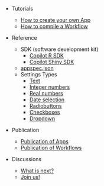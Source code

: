 - Tutorials

  - [How to create your own App](create_app.md)
  - [How to compile a Workflow](create_workflow.md)
  
- Reference
  - SDK (software development kit)
    - [Copilot R SDK](copilot-r-sdk.md) 
    - [Copilot Shiny SDK](copilot-shiny-sdk.md) 
  - [appspec.json](appspec.md)
  - Settings Types
    - [Text](string.md)
    - [Integer numbers](integer.md)
	- [Real numbers](double.md)
    - [Date selection](timestamp.md)
    - [Radiobuttons](radiobuttons.md)
    - [Checkboxes](checkbox.md)
    - [Dropdown](dropdown.md)
	
- Publication
  - [Publication of Apps](publish_app.md)
  - [Publication of Workflows](publish_workflow.md)

- Discussions
  - [What is next?](whatsnext.md)
  - [Join us!](reachout.md)